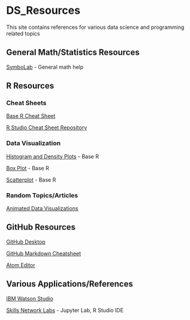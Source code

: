 # DS_Resources
This site contains references for various data science and programming related topics


## General Math/Statistics Resources
[SymboLab](https://www.symbolab.com/) - General math help


## R Resources
### Cheat Sheets
[Base R Cheat Sheet](https://rstudio.com/wp-content/uploads/2016/10/r-cheat-sheet-3.pdf)

[R Studio Cheat Sheet Repository](https://rstudio.com/resources/cheatsheets/)

### Data Visualization
[Histogram and Density Plots](http://www.cookbook-r.com/Graphs/Histogram_and_density_plot/) - Base R

[Box Plot](http://www.cookbook-r.com/Graphs/Box_plot/) - Base R

[Scatterplot](http://www.cookbook-r.com/Graphs/Scatterplot/) - Base R


### Random Topics/Articles
[Animated Data Visualizations](https://towardsdatascience.com/animating-your-data-visualizations-like-a-boss-using-r-f94ae20843e3)








## GitHub Resources
[GitHub Desktop](https://desktop.github.com/)

[GitHub Markdown Cheatsheet](https://guides.github.com/features/mastering-markdown/)

[Atom Editor](https://atom.io/)


## Various Applications/References
[IBM Watson Studio](https://cloud.ibm.com/catalog/services/watson-studio)

[Skills Network Labs](https://labs.cognitiveclass.ai/) - Jupyter Lab, R Studio IDE
